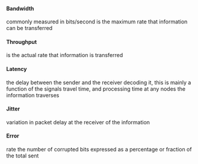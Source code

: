 #### Bandwidth 
commonly measured in bits/second is the maximum rate that information can be transferred    

#### Throughput 
is the actual rate that information is transferred    

#### Latency 
the delay between the sender and the receiver decoding it, this is mainly a function of the signals travel time, and processing time at any nodes the information traverses    

#### Jitter 
variation in packet delay at the receiver of the information    

#### Error 
rate the number of corrupted bits expressed as a percentage or fraction of the total sent   
